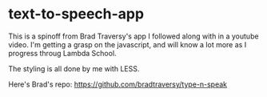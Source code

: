 # text-to-speech-app
This is a spinoff from Brad Traversy's app I followed along with in
a youtube video.  I'm getting a grasp on the javascript, and will
know a lot more as I progress throug Lambda School.

The styling is all done by me with LESS.

Here's Brad's repo: https://github.com/bradtraversy/type-n-speak
